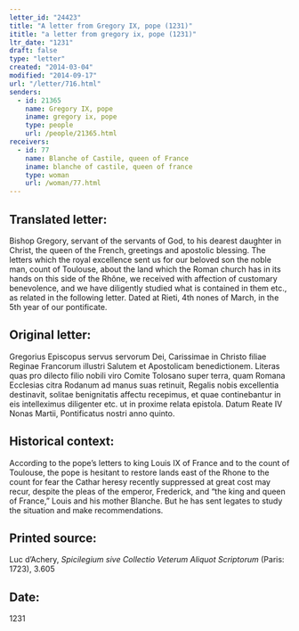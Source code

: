 ```yaml
---
letter_id: "24423"
title: "A letter from Gregory IX, pope (1231)"
ititle: "a letter from gregory ix, pope (1231)"
ltr_date: "1231"
draft: false
type: "letter"
created: "2014-03-04"
modified: "2014-09-17"
url: "/letter/716.html"
senders:
  - id: 21365
    name: Gregory IX, pope
    iname: gregory ix, pope
    type: people
    url: /people/21365.html
receivers:
  - id: 77
    name: Blanche of Castile, queen of France
    iname: blanche of castile, queen of france
    type: woman
    url: /woman/77.html
---
```

<h2> Translated letter:</h2>Bishop Gregory, servant of the servants of God, to his dearest daughter in Christ, the queen of the French, greetings and apostolic blessing.
The letters which the royal excellence sent us for our beloved son the noble man, count of Toulouse, about the land which the Roman church has in its hands on this side of the Rhône, we received with affection of customary benevolence, and we have diligently studied what is contained in them etc., as related in the following letter.
Dated at Rieti, 4th nones of March, in the 5th year of our pontificate.
<h2 class="mt-4"> Original letter:</h2>Gregorius Episcopus servus servorum Dei, Carissimae in Christo filiae Reginae Francorum illustri Salutem et Apostolicam benedictionem.  Literas quas pro dilecto filio nobili viro Comite Tolosano super terra, quam Romana Ecclesias citra Rodanum ad manus suas retinuit, Regalis nobis excellentia destinavit, solitae benignitatis affectu recepimus, et quae continebantur in eis intelleximus diligenter etc. ut in proxime relata epistola.
Datum Reate IV Nonas Martii, Pontificatus nostri anno quinto.
<h2 class="mt-4"> Historical context:</h2>According to the pope’s letters to king Louis IX of France and to the count of Toulouse, the pope is hesitant to restore lands east of the Rhone to the count for fear the Cathar heresy recently suppressed at great cost may recur, despite the pleas of the emperor, Frederick, and “the king and queen of France,” Louis and his mother Blanche.  But he has sent legates to study the situation and make recommendations.
<h2 class="mt-4"> Printed source:</h2><p>Luc d’Achery, <em>Spicilegium sive Collectio Veterum Aliquot Scriptorum</em> (Paris: 1723), 3.605</p><h2 class="mt-4"> Date:</h2>1231